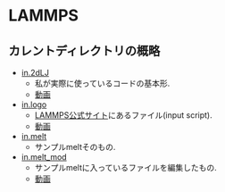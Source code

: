 
# LAMMPS

## カレントディレクトリの概略

- [in.2dLJ](./in.2dLJ)
  - 私が実際に使っているコードの基本形. 
  - [動画](https://youtu.be/0Zw7utEVif8)
- [in.logo](./in.logo)
  - [LAMMPS公式サイト](https://www.lammps.org/#gsc.tab=0)にあるファイル(input script).
  - [動画](https://youtube.com/shorts/RJYpbz5DcBQ?feature=share)
- [in.melt](./in.melt)
  - サンプルmeltそのもの.
- [in.melt_mod](./in.melt_mod)
  - サンプルmeltに入っているファイルを編集したもの.
  - [動画](https://youtube.com/shorts/4IwYPC3NxF4?feature=share)
